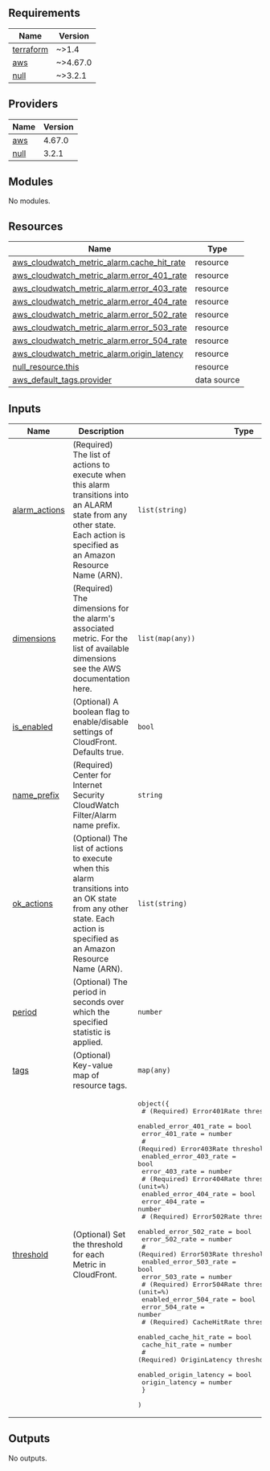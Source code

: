 <!-- BEGIN_TF_DOCS -->
## Requirements

| Name | Version |
|------|---------|
| <a name="requirement_terraform"></a> [terraform](#requirement\_terraform) | ~>1.4 |
| <a name="requirement_aws"></a> [aws](#requirement\_aws) | ~>4.67.0 |
| <a name="requirement_null"></a> [null](#requirement\_null) | ~>3.2.1 |

## Providers

| Name | Version |
|------|---------|
| <a name="provider_aws"></a> [aws](#provider\_aws) | 4.67.0 |
| <a name="provider_null"></a> [null](#provider\_null) | 3.2.1 |

## Modules

No modules.

## Resources

| Name | Type |
|------|------|
| [aws_cloudwatch_metric_alarm.cache_hit_rate](https://registry.terraform.io/providers/hashicorp/aws/latest/docs/resources/cloudwatch_metric_alarm) | resource |
| [aws_cloudwatch_metric_alarm.error_401_rate](https://registry.terraform.io/providers/hashicorp/aws/latest/docs/resources/cloudwatch_metric_alarm) | resource |
| [aws_cloudwatch_metric_alarm.error_403_rate](https://registry.terraform.io/providers/hashicorp/aws/latest/docs/resources/cloudwatch_metric_alarm) | resource |
| [aws_cloudwatch_metric_alarm.error_404_rate](https://registry.terraform.io/providers/hashicorp/aws/latest/docs/resources/cloudwatch_metric_alarm) | resource |
| [aws_cloudwatch_metric_alarm.error_502_rate](https://registry.terraform.io/providers/hashicorp/aws/latest/docs/resources/cloudwatch_metric_alarm) | resource |
| [aws_cloudwatch_metric_alarm.error_503_rate](https://registry.terraform.io/providers/hashicorp/aws/latest/docs/resources/cloudwatch_metric_alarm) | resource |
| [aws_cloudwatch_metric_alarm.error_504_rate](https://registry.terraform.io/providers/hashicorp/aws/latest/docs/resources/cloudwatch_metric_alarm) | resource |
| [aws_cloudwatch_metric_alarm.origin_latency](https://registry.terraform.io/providers/hashicorp/aws/latest/docs/resources/cloudwatch_metric_alarm) | resource |
| [null_resource.this](https://registry.terraform.io/providers/hashicorp/null/latest/docs/resources/resource) | resource |
| [aws_default_tags.provider](https://registry.terraform.io/providers/hashicorp/aws/latest/docs/data-sources/default_tags) | data source |

## Inputs

| Name | Description | Type | Default | Required |
|------|-------------|------|---------|:--------:|
| <a name="input_alarm_actions"></a> [alarm\_actions](#input\_alarm\_actions) | (Required) The list of actions to execute when this alarm transitions into an ALARM state from any other state. Each action is specified as an Amazon Resource Name (ARN). | `list(string)` | n/a | yes |
| <a name="input_dimensions"></a> [dimensions](#input\_dimensions) | (Required) The dimensions for the alarm's associated metric. For the list of available dimensions see the AWS documentation here. | `list(map(any))` | n/a | yes |
| <a name="input_is_enabled"></a> [is\_enabled](#input\_is\_enabled) | (Optional) A boolean flag to enable/disable settings of CloudFront. Defaults true. | `bool` | `true` | no |
| <a name="input_name_prefix"></a> [name\_prefix](#input\_name\_prefix) | (Required) Center for Internet Security CloudWatch Filter/Alarm name prefix. | `string` | n/a | yes |
| <a name="input_ok_actions"></a> [ok\_actions](#input\_ok\_actions) | (Optional) The list of actions to execute when this alarm transitions into an OK state from any other state. Each action is specified as an Amazon Resource Name (ARN). | `list(string)` | `null` | no |
| <a name="input_period"></a> [period](#input\_period) | (Optional) The period in seconds over which the specified statistic is applied. | `number` | `300` | no |
| <a name="input_tags"></a> [tags](#input\_tags) | (Optional) Key-value map of resource tags. | `map(any)` | `null` | no |
| <a name="input_threshold"></a> [threshold](#input\_threshold) | (Optional) Set the threshold for each Metric in CloudFront. | <pre>object({<br>    # (Required) Error401Rate threshold (unit=%)<br>    enabled_error_401_rate = bool<br>    error_401_rate         = number<br>    # (Required) Error403Rate threshold (unit=%)<br>    enabled_error_403_rate = bool<br>    error_403_rate         = number<br>    # (Required) Error404Rate threshold (unit=%)<br>    enabled_error_404_rate = bool<br>    error_404_rate         = number<br>    # (Required) Error502Rate threshold (unit=%)<br>    enabled_error_502_rate = bool<br>    error_502_rate         = number<br>    # (Required) Error503Rate threshold (unit=%)<br>    enabled_error_503_rate = bool<br>    error_503_rate         = number<br>    # (Required) Error504Rate threshold (unit=%)<br>    enabled_error_504_rate = bool<br>    error_504_rate         = number<br>    # (Required) CacheHitRate threshold (unit=%)<br>    enabled_cache_hit_rate = bool<br>    cache_hit_rate         = number<br>    # (Required) OriginLatency threshold (unit=Milliseconds)<br>    enabled_origin_latency = bool<br>    origin_latency         = number<br>    }<br>  )</pre> | <pre>{<br>  "cache_hit_rate": 70,<br>  "enabled_cache_hit_rate": true,<br>  "enabled_error_401_rate": true,<br>  "enabled_error_403_rate": false,<br>  "enabled_error_404_rate": true,<br>  "enabled_error_502_rate": true,<br>  "enabled_error_503_rate": true,<br>  "enabled_error_504_rate": true,<br>  "enabled_origin_latency": true,<br>  "error_401_rate": 1,<br>  "error_403_rate": 1,<br>  "error_404_rate": 1,<br>  "error_502_rate": 1,<br>  "error_503_rate": 1,<br>  "error_504_rate": 1,<br>  "origin_latency": 10000<br>}</pre> | no |

## Outputs

No outputs.
<!-- END_TF_DOCS -->
